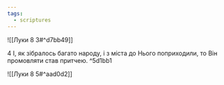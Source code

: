 ```yaml
---
tags:
  - scriptures
---
```


![[Луки 8 3#^d7bb49]]

4 І, як зібралось багато народу, і з міста до Нього поприходили, то Він промовляти став притчею. ^5d1bb1

![[Луки 8 5#^aad0d2]]